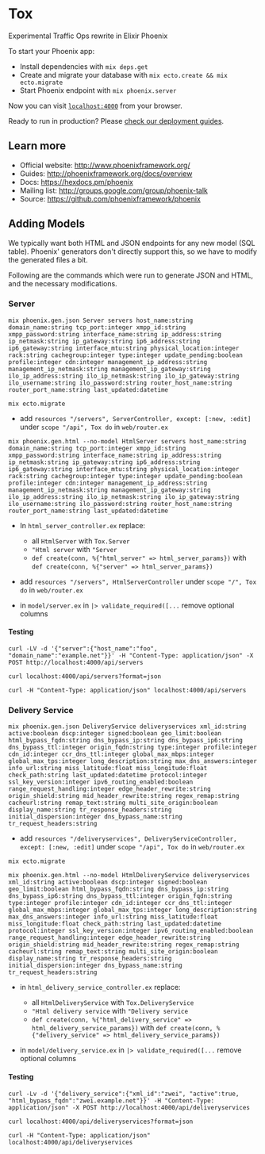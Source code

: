 # Tox

Experimental Traffic Ops rewrite in Elixir Phoenix

To start your Phoenix app:

  * Install dependencies with `mix deps.get`
  * Create and migrate your database with `mix ecto.create && mix ecto.migrate`
  * Start Phoenix endpoint with `mix phoenix.server`

Now you can visit [`localhost:4000`](http://localhost:4000) from your browser.

Ready to run in production? Please [check our deployment guides](http://www.phoenixframework.org/docs/deployment).

## Learn more

  * Official website: http://www.phoenixframework.org/
  * Guides: http://phoenixframework.org/docs/overview
  * Docs: https://hexdocs.pm/phoenix
  * Mailing list: http://groups.google.com/group/phoenix-talk
  * Source: https://github.com/phoenixframework/phoenix

## Adding Models

We typically want both HTML and JSON endpoints for any new model (SQL table). Phoenix' generators don't directly support this, so we have to modify the generated files a bit.

Following are the commands which were run to generate JSON and HTML, and the necessary modifications.

### Server

```mix phoenix.gen.json Server servers host_name:string domain_name:string tcp_port:integer xmpp_id:string xmpp_password:string interface_name:string ip_address:string ip_netmask:string ip_gateway:string ip6_address:string ip6_gateway:string interface_mtu:string physical_location:integer rack:string cachegroup:integer type:integer update_pending:boolean profile:integer cdn:integer management_ip_address:string management_ip_netmask:string management_ip_gateway:string ilo_ip_address:string ilo_ip_netmask:string ilo_ip_gateway:string ilo_username:string ilo_password:string router_host_name:string router_port_name:string last_updated:datetime```

`mix ecto.migrate`

* add `resources "/servers", ServerController, except: [:new, :edit]` under `scope "/api", Tox do` in `web/router.ex`

```mix phoenix.gen.html --no-model HtmlServer servers host_name:string domain_name:string tcp_port:integer xmpp_id:string xmpp_password:string interface_name:string ip_address:string ip_netmask:string ip_gateway:string ip6_address:string ip6_gateway:string interface_mtu:string physical_location:integer rack:string cachegroup:integer type:integer update_pending:boolean profile:integer cdn:integer management_ip_address:string management_ip_netmask:string management_ip_gateway:string ilo_ip_address:string ilo_ip_netmask:string ilo_ip_gateway:string ilo_username:string ilo_password:string router_host_name:string router_port_name:string last_updated:datetime```

* In `html_server_controller.ex` replace:
  * all `HtmlServer` with `Tox.Server`
  * `"Html server` with `"Server`
  * `def create(conn, %{"html_server" => html_server_params})` with `def create(conn, %{"server" => html_server_params})`

* add `resources "/servers", HtmlServerController` under `scope "/", Tox do` in `web/router.ex`

* in `model/server.ex` in `|> validate_required([...` remove optional columns

#### Testing

`curl -LV -d '{"server":{"host_name":"foo", "domain_name":"example.net"}}' -H "Content-Type: application/json" -X POST http://localhost:4000/api/servers`

`curl localhost:4000/api/servers?format=json`

`curl -H "Content-Type: application/json" localhost:4000/api/servers`


### Delivery Service

```mix phoenix.gen.json DeliveryService deliveryservices xml_id:string active:boolean dscp:integer signed:boolean geo_limit:boolean html_bypass_fqdn:string dns_bypass_ip:string dns_bypass_ip6:string dns_bypass_ttl:integer origin_fqdn:string type:integer profile:integer cdn_id:integer ccr_dns_ttl:integer global_max_mbps:integer global_max_tps:integer long_description:string max_dns_answers:integer info_url:string miss_latitude:float miss_longitude:float check_path:string last_updated:datetime protocol:integer ssl_key_version:integer ipv6_routing_enabled:boolean range_request_handling:integer edge_header_rewrite:string origin_shield:string mid_header_rewrite:string regex_remap:string cacheurl:string remap_text:string multi_site_origin:boolean display_name:string tr_response_headers:string initial_dispersion:integer dns_bypass_name:string tr_request_headers:string```

* add `resources "/deliveryservices", DeliveryServiceController, except: [:new, :edit]` under `scope "/api", Tox do` in `web/router.ex`

`mix ecto.migrate`

```mix phoenix.gen.html --no-model HtmlDeliveryService deliveryservices xml_id:string active:boolean dscp:integer signed:boolean geo_limit:boolean html_bypass_fqdn:string dns_bypass_ip:string dns_bypass_ip6:string dns_bypass_ttl:integer origin_fqdn:string type:integer profile:integer cdn_id:integer ccr_dns_ttl:integer global_max_mbps:integer global_max_tps:integer long_description:string max_dns_answers:integer info_url:string miss_latitude:float miss_longitude:float check_path:string last_updated:datetime protocol:integer ssl_key_version:integer ipv6_routing_enabled:boolean range_request_handling:integer edge_header_rewrite:string origin_shield:string mid_header_rewrite:string regex_remap:string cacheurl:string remap_text:string multi_site_origin:boolean display_name:string tr_response_headers:string initial_dispersion:integer dns_bypass_name:string tr_request_headers:string```

* in `html_delivery_service_controller.ex` replace:
  * all `HtmlDeliveryService` with `Tox.DeliveryService`
  * `"Html delivery service` with `"Delivery service`
  * `def create(conn, %{"html_delivery_service" => html_delivery_service_params})` with `def create(conn, %{"delivery_service" => html_delivery_service_params})`

* in `model/delivery_service.ex` in `|> validate_required([...` remove optional columns

#### Testing

`curl -Lv -d '{"delivery_service":{"xml_id":"zwei", "active":true, "html_bypass_fqdn":"zwei.example.net"}}' -H "Content-Type: application/json" -X POST http://localhost:4000/api/deliveryservices`

`curl localhost:4000/api/deliveryservices?format=json`

`curl -H "Content-Type: application/json" localhost:4000/api/deliveryservices`
